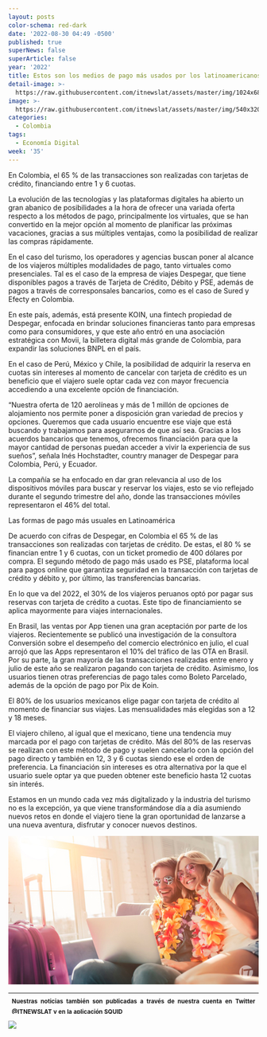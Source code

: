 ```yaml
---
layout: posts
color-schema: red-dark
date: '2022-08-30 04:49 -0500'
published: true
superNews: false
superArticle: false
year: '2022'
title: Estos son los medios de pago más usados por los latinoamericanos para viajar
detail-image: >-
  https://raw.githubusercontent.com/itnewslat/assets/master/img/1024x680/pago-de-vacaciones-g.jpg
image: >-
  https://raw.githubusercontent.com/itnewslat/assets/master/img/540x320/pago-de-vacaciones-p.jpg
categories:
  - Colombia
tags:
  - Economía Digital
week: '35'
---
```

En Colombia, el 65 % de las transacciones son realizadas con tarjetas de crédito, financiando entre 1 y 6 cuotas.
 
La evolución de las tecnologías y las plataformas digitales ha abierto un gran abanico de posibilidades a la hora de ofrecer una variada oferta respecto a los métodos de pago, principalmente los virtuales, que se han convertido en la mejor opción al momento de planificar las próximas vacaciones, gracias a sus múltiples ventajas, como la posibilidad de realizar las compras rápidamente. 

En el caso del turismo, los operadores y agencias buscan poner al alcance de los viajeros múltiples modalidades de pago, tanto virtuales como presenciales. Tal es el caso de la empresa de viajes Despegar, que tiene disponibles pagos a través de Tarjeta de Crédito, Débito y PSE, además de pagos a través de corresponsales bancarios, como es el caso de Sured y Efecty en Colombia. 

En este país, además, está presente KOIN, una fintech propiedad de Despegar, enfocada en brindar soluciones financieras tanto para empresas como para consumidores, y que este año entró en una asociación estratégica con Movii, la billetera digital más grande de Colombia, para expandir las soluciones BNPL en el país. 

En el caso de Perú, México y Chile, la posibilidad de adquirir la reserva en cuotas sin intereses al momento de cancelar con tarjeta de crédito es un beneficio que el viajero suele optar cada vez con mayor frecuencia accediendo a una excelente opción de financiación.

“Nuestra oferta de 120 aerolíneas y más de 1 millón de opciones de alojamiento nos permite poner a disposición gran variedad de precios y opciones. Queremos que cada usuario encuentre ese viaje que está buscando y trabajamos para asegurarnos de que así sea. Gracias a los acuerdos bancarios que tenemos, ofrecemos financiación para que la mayor cantidad de personas puedan acceder a vivir la experiencia de sus sueños”, señala Inés Hochstadter, country manager de Despegar para Colombia, Perú, y Ecuador. 

La compañía se ha enfocado en dar gran relevancia al uso de los dispositivos móviles para buscar y reservar los viajes, esto se vio reflejado durante el segundo trimestre del año, donde las transacciones móviles representaron el 46% del total.

Las formas de pago más usuales en Latinoamérica

De acuerdo con cifras de Despegar, en Colombia el 65 % de las transacciones son realizadas con tarjetas de crédito. De estas, el 80 % se financian entre 1 y 6 cuotas, con un ticket promedio de 400 dólares por compra. El segundo método de pago más usado es PSE, plataforma local para pagos online que garantiza seguridad en la transacción con tarjetas de crédito y débito y, por último, las transferencias bancarias.

En lo que va del 2022, el 30% de los viajeros peruanos optó por pagar sus reservas con tarjeta de crédito a cuotas. Este tipo de financiamiento se aplica mayormente para viajes internacionales.

En Brasil, las ventas por App tienen una gran aceptación por parte de los viajeros. Recientemente se publicó una investigación de la consultora Conversión sobre el desempeño del comercio electrónico en julio, el cual arrojó que las Apps representaron el 10% del tráfico de las OTA en Brasil. Por su parte, la gran mayoría de las transacciones realizadas entre enero y julio de este año se realizaron pagando con tarjeta de crédito. Asimismo, los usuarios tienen otras preferencias de pago tales como Boleto Parcelado, además de la opción de pago por Pix de Koin.

El 80% de los usuarios mexicanos elige pagar con tarjeta de crédito al momento de financiar sus viajes. Las mensualidades más elegidas son a 12 y 18 meses.

El viajero chileno, al igual que el mexicano, tiene una tendencia muy marcada por el pago con tarjetas de crédito. Más del 80% de las reservas se realizan con este método de pago y suelen cancelarlo con la opción del pago directo y también en 12, 3 y 6 cuotas siendo ese el orden de preferencia. La financiación sin intereses es otra alternativa por la que el usuario suele optar ya que pueden obtener este beneficio hasta 12 cuotas sin interés.

Estamos en un mundo cada vez más digitalizado y la industria del turismo no es la excepción, ya que viene transformándose día a día asumiendo nuevos retos en donde el viajero tiene la gran oportunidad de lanzarse a una nueva aventura, disfrutar y conocer nuevos destinos. 

![](https://raw.githubusercontent.com/itnewslat/assets/master/img/540x320/pago-de-vacaciones-p.jpg)

<table style="height: 42px;" width="569">
<tbody>
<tr>
<td style="text-align: justify;"><sub><strong>Nuestras noticias también son publicadas a través de nuestra cuenta en Twitter <a href="https://twitter.com/itnewslat?lang=es">@ITNEWSLAT</a> y en la aplicación <a href="https://squidapp.co/en/">SQUID</a></strong></sub></td>
</tr>
</tbody>
</table>

<img src="https://tracker.metricool.com/c3po.jpg?hash=56f88a41e39ab42c063cc51676587a04"/>